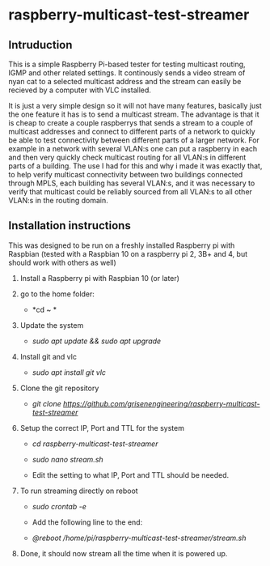 # raspberry-multicast-test-streamer

## Intruduction
This is a simple Raspberry Pi-based tester for testing multicast routing, IGMP and other related settings. It continously sends a video stream of nyan cat to a selected 
multicast address and the stream can easily be recieved by a computer with VLC installed.

It is just a very simple design so it will not have many features, basically just the one feature it has is to send a multicast stream. The advantage is that it is cheap to create a couple raspberrys that sends a stream
to a couple of multicast addresses and connect to different parts of a network to quickly be able to test connectivity between different parts of a larger network. For example in a network with several VLAN:s
one can put a raspberry in each and then very quickly check multicast routing for all VLAN:s in different parts of a building. The use I had for this and why i made it was exactly that, to help verify multicast connectivity between two
buildings connected through MPLS, each building has several VLAN:s, and it was necessary to verify that multicast could be reliably sourced from all VLAN:s to all other VLAN:s in the routing domain.

## Installation instructions

This was designed to be run on a freshly installed Raspberry pi with Raspbian (tested with a Raspbian 10 on a raspberry pi 2, 3B+ and 4, but should work with others as well)

1. Install a Raspberry pi with Raspbian 10 (or later)

2. go to the home folder:
	- *cd ~ *

3. Update the system
	- *sudo apt update && sudo apt upgrade*

4. Install git and vlc
	- *sudo apt install git vlc*

5. Clone the git repository
	- *git clone https://github.com/grisenengineering/raspberry-multicast-test-streamer*
	
6. Setup the correct IP, Port and TTL for the system
	- *cd raspberry-multicast-test-streamer*
	- *sudo nano stream.sh*
	
	- Edit the setting to what IP, Port and TTL should be needed.
	
7. To run streaming directly on reboot
	- *sudo crontab -e*
	
	- Add the following line to the end:
	- *@reboot /home/pi/raspberry-multicast-test-streamer/stream.sh*
	
8. Done, it should now stream all the time when it is powered up.
